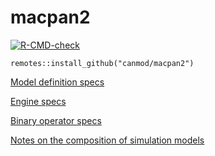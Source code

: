 # macpan2

<!-- badges: start -->
[![R-CMD-check](https://github.com/canmod/macpan2/actions/workflows/R-CMD-check.yaml/badge.svg)](https://github.com/canmod/macpan2/actions/workflows/R-CMD-check.yaml)
<!-- badges: end -->

```
remotes::install_github("canmod/macpan2")
```

[Model definition specs](https://canmod.net/misc/model_definitions)

[Engine specs](https://canmod.net/misc/cpp_side)

[Binary operator specs](https://canmod.net/misc/elementwise_binary_operators)

[Notes on the composition of simulation models](https://canmod.net/misc/composing_simulation_models)
